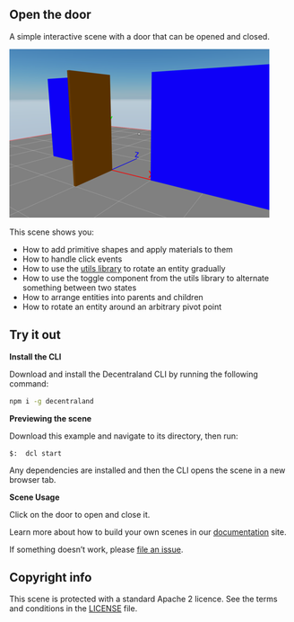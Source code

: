 ## Open the door

A simple interactive scene with a door that can be opened and closed.


![](screenshot/screenshot.png)

This scene shows you:

- How to add primitive shapes and apply materials to them
- How to handle click events
- How to use the [utils library](https://www.npmjs.com/package/decentraland-ecs-utils) to rotate an entity gradually
- How to use the toggle component from the utils library to alternate something between two states
- How to arrange entities into parents and children
- How to rotate an entity around an arbitrary pivot point


## Try it out

**Install the CLI**

Download and install the Decentraland CLI by running the following command:

```bash
npm i -g decentraland
```

**Previewing the scene**

Download this example and navigate to its directory, then run:

```
$:  dcl start
```

Any dependencies are installed and then the CLI opens the scene in a new browser tab.

**Scene Usage**

Click on the door to open and close it.

Learn more about how to build your own scenes in our [documentation](https://docs.decentraland.org/) site.

If something doesn’t work, please [file an issue](https://github.com/decentraland-scenes/Awesome-Repository/issues/new).

## Copyright info

This scene is protected with a standard Apache 2 licence. See the terms and conditions in the [LICENSE](/LICENSE) file.
